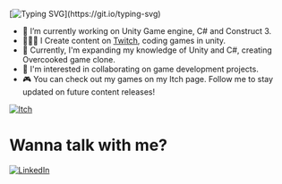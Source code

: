 
[![Typing SVG](https://readme-typing-svg.herokuapp.com/?lines=+Hi+there+👋;I’m+Álisson+Marques+Miquelace;Web+developer;)](https://git.io/typing-svg)

- 🔭 I’m currently working on Unity Game engine, C# and Construct 3.
- 👩🏻‍💻 I Create content on <a href="https://www.twitch.tv/nymphdev">Twitch</a>, coding games in unity.
- 🌱 Currently, I'm expanding my knowledge of Unity and C#, creating Overcooked game clone.
- 👯 I'm interested in collaborating on game development projects.
- 🎮 You can check out my games on my Itch page. Follow me to stay updated on future content releases!

<a href="https://nymphdev.itch.io">![Itch](https://img.shields.io/badge/Itch.io-FA5C5C?style=for-the-badge&logo=itch.io&logoColor=white)</a>

<h1>Wanna talk with me?</h1>

<a href="https://www.linkedin.com/in/%C3%A1lisson-marques-miquelace-63875b106">![LinkedIn](https://img.shields.io/badge/linkedin-%230077B5.svg?style=for-the-badge&logo=linkedin&logoColor=white)</a>
